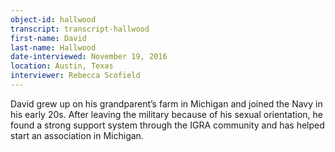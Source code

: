 ```yaml
---
object-id: hallwood  
transcript: transcript-hallwood  
first-name: David
last-name: Hallwood
date-interviewed: November 19, 2016
location: Austin, Texas
interviewer: Rebecca Scofield
---
```

David grew up on his grandparent’s farm in Michigan and joined the Navy in his early 20s. After leaving the military because of his sexual orientation, he found a strong support system through the IGRA community and has helped start an association in Michigan.